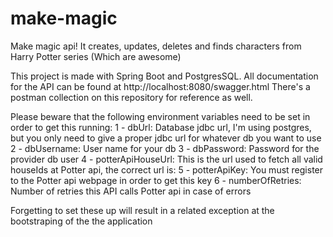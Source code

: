 # make-magic
Make magic api!
It creates, updates, deletes and finds characters from Harry Potter series (Which are awesome)

This project is made with Spring Boot and PostgresSQL.
All documentation for the API can be found at http://localhost:8080/swagger.html
There's a postman collection on this repository for reference as well.

Please beware that the following environment variables need to be set in order to get this running:
1 - dbUrl: Database jdbc url, I'm using postgres, but you only need to give a proper jdbc url for whatever db you want to use
2 - dbUsername: User name for your db
3 - dbPassword: Password for the provider db user
4 - potterApiHouseUrl: This is the url used to fetch all valid houseIds at Potter api, the correct url is: 
5 - potterApiKey: You must register to the Potter api webpage in order to get this key
6 - numberOfRetries: Number of retries this API calls Potter api in case of errors

Forgetting to set these up will result in a related exception at the bootstraping of the the application
